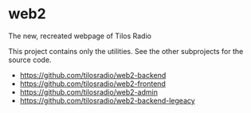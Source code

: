 web2
====

The new, recreated webpage of Tilos Radio

This project contains only the utilities. See the other subprojects for the source code.

* https://github.com/tilosradio/web2-backend
* https://github.com/tilosradio/web2-frontend
* https://github.com/tilosradio/web2-admin
* https://github.com/tilosradio/web2-backend-legeacy